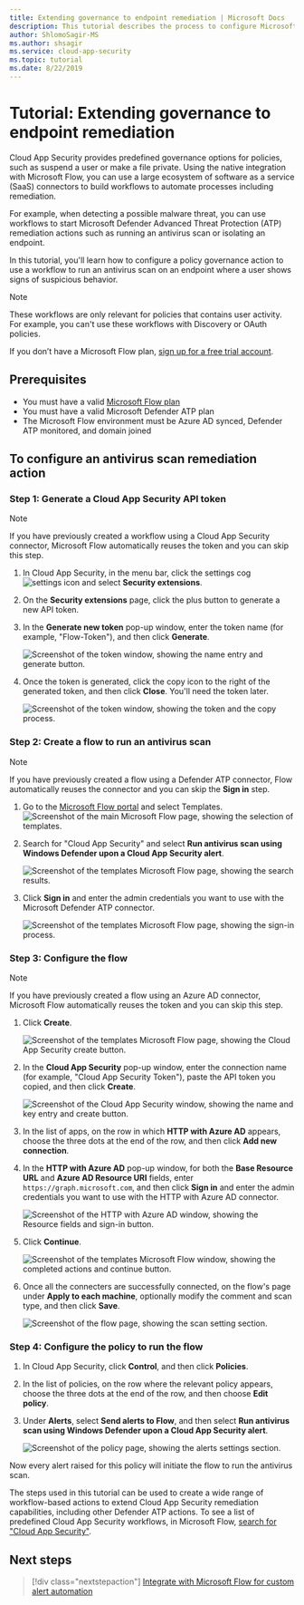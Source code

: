 ```yaml
---
title: Extending governance to endpoint remediation | Microsoft Docs
description: This tutorial describes the process to configure Microsoft Cloud App Security policy alerts to trigger Microsoft Flow workflows to run Microsoft Defender Advanced Threat Protection remediation actions.
author: ShlomoSagir-MS
ms.author: shsagir
ms.service: cloud-app-security
ms.topic: tutorial
ms.date: 8/22/2019
---
```


# Tutorial: Extending governance to endpoint remediation

Cloud App Security provides predefined governance options for policies, such as suspend a user or make a file private. Using the native integration with Microsoft Flow, you can use a large ecosystem of software as a service (SaaS) connectors to build workflows to automate processes including remediation.

For example, when detecting a possible malware threat, you can use workflows to start Microsoft Defender Advanced Threat Protection (ATP) remediation actions such as running an antivirus scan or isolating an endpoint.

In this tutorial, you'll learn how to configure a policy governance action to use a workflow to run an antivirus scan on an endpoint where a user shows signs of suspicious behavior.

> [!NOTE]
> These workflows are only relevant for policies that contains user activity. For example, you can't use these workflows with Discovery or OAuth policies.

If you don’t have a Microsoft Flow plan, [sign up for a free trial account](https://flow.microsoft.com/pricing).

## Prerequisites

* You must have a valid [Microsoft Flow plan](https://flow.microsoft.com/pricing)
* You must have a valid Microsoft Defender ATP plan
* The Microsoft Flow environment must be Azure AD synced, Defender ATP monitored, and domain joined

## To configure an antivirus scan remediation action

### Step 1: Generate a Cloud App Security API token

> [!NOTE]
> If you have previously created a workflow using a Cloud App Security connector, Microsoft Flow automatically reuses the token and you can skip this step.

1. In Cloud App Security, in the menu bar, click the settings cog ![settings icon](./media/settings-icon.png "settings icon") and select **Security extensions**.

1. On the **Security extensions** page, click the plus button to generate a new API token.
1. In the **Generate new token** pop-up window, enter the token name (for example, "Flow-Token"), and then click **Generate**.

    ![Screenshot of the token window, showing the name entry and generate button.](media/tutorial-flow-token-generate.png)
1. Once the token is generated, click the copy icon to the right of the generated token, and then click **Close**. You'll need the token later.

    ![Screenshot of the token window, showing the token and the copy process.](media/tutorial-flow-token-copy.png)

### Step 2: Create a flow to run an antivirus scan

> [!NOTE]
> If you have previously created a flow using a Defender ATP connector, Flow automatically reuses the connector and you can skip the **Sign in** step.

1. Go to the [Microsoft Flow portal](https://flow.microsoft.com/) and select Templates.
    ![Screenshot of the main Microsoft Flow page, showing the selection of templates.](media/tutorial-flow-templates.png)

1. Search for "Cloud App Security" and select **Run antivirus scan using Windows Defender upon a Cloud App Security alert**.

    ![Screenshot of the templates Microsoft Flow page, showing the search results.](media/tutorial-flow-templates-search.png)

1. Click **Sign in** and enter the admin credentials you want to use with the Microsoft Defender ATP connector.

    ![Screenshot of the templates Microsoft Flow page, showing the sign-in process.](media/tutorial-flow-templates-signin.png)

### Step 3: Configure the flow

> [!NOTE]
> If you have previously created a flow using an Azure AD connector, Microsoft Flow automatically reuses the token and you can skip this step.

1. Click **Create**.

    ![Screenshot of the templates Microsoft Flow page, showing the Cloud App Security create button.](media/tutorial-flow-templates-create.png)

1. In the **Cloud App Security** pop-up window, enter the connection name (for example, "Cloud App Security Token"), paste the API token you copied, and then click **Create**.

    ![Screenshot of the Cloud App Security window, showing the name and key entry and create button.](media/tutorial-flow-templates-create-window.png)

1. In the list of apps, on the row in which **HTTP with Azure AD** appears, choose the three dots at the end of the row, and then click **Add new connection**.

1. In the **HTTP with Azure AD** pop-up window, for both the **Base Resource URL** and **Azure AD Resource URI** fields, enter `https://graph.microsoft.com`, and then click **Sign in** and enter the admin credentials you want to use with the HTTP with Azure AD connector.

    ![Screenshot of the HTTP with Azure AD window, showing the Resource fields and sign-in button.](media/tutorial-flow-templates-azure.png)

1. Click **Continue**.

    ![Screenshot of the templates Microsoft Flow window, showing the completed actions and continue button.](media/tutorial-flow-templates-continue.png)

1. Once all the connecters are successfully connected, on the flow's page under **Apply to each machine**, optionally modify the comment and scan type, and then click **Save**.

    ![Screenshot of the flow page, showing the scan setting section.](media/tutorial-flow-templates-scan.png)

### Step 4: Configure the policy to run the flow

1. In Cloud App Security, click **Control**, and then click **Policies**.

1. In the list of policies, on the row where the relevant policy appears, choose the three dots at the end of the row, and then choose **Edit policy**.

1. Under **Alerts**, select **Send alerts to Flow**, and then select **Run antivirus scan using Windows Defender upon a Cloud App Security alert**.

    ![Screenshot of the policy page, showing the alerts settings section.](media/tutorial-flow-templates-alerts.png)

Now every alert raised for this policy will initiate the flow to run the antivirus scan.

The steps used in this tutorial can be used to create a wide range of workflow-based actions to extend Cloud App Security remediation capabilities, including other Defender ATP actions. To see a list of predefined Cloud App Security workflows, in Microsoft Flow, [search for "Cloud App Security"](https://go.microsoft.com/fwlink/?linkid=2102574).

## Next steps

> [!div class="nextstepaction"]
[Integrate with Microsoft Flow for custom alert automation](flow-integration.md)
